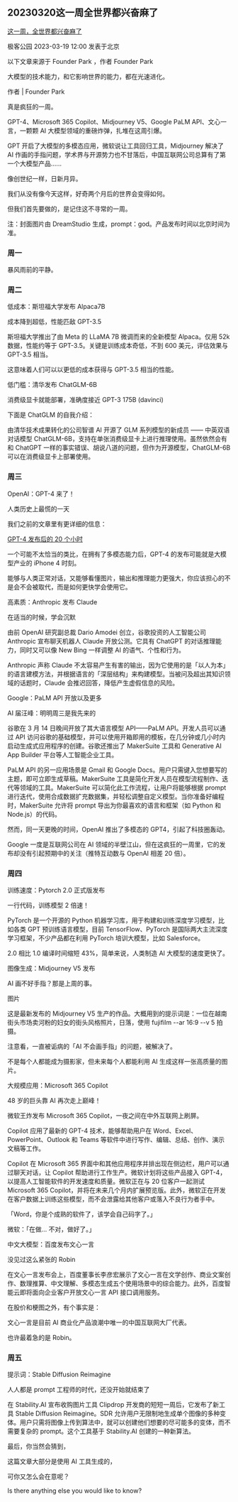 ## 20230320这一周全世界都兴奋麻了

[这一周，全世界都兴奋麻了](https://mp.weixin.qq.com/s?__biz=MTMwNDMwODQ0MQ%3D%3D&mid=2652985630&idx=1&sn=bfaa58149399ecd3ee0f42794b2fd279&chksm=7e5424a84923adbe7c147e03338812fab8802b5e26ed99ac059fba4494a48be70d922cbaf92d&scene=262&from=industrynews)

极客公园 2023-03-19 12:00 发表于北京

以下文章来源于 Founder Park ，作者 Founder Park

大模型的技术能力，和它影响世界的能力，都在光速进化。

作者 | Founder Park

真是疯狂的一周。

GPT-4、Microsoft 365 Copilot、Midjourney V5、Google PaLM API、文心一言，一颗颗 AI 大模型领域的重磅炸弹，扎堆在这周引爆。

GPT 开启了大模型的多模态应用，微软说让工具回归工具，Midjourney 解决了 AI 作画的手指问题，学术界与开源势力也不甘落后，中国互联网公司总算有了第一个大模型产品......

像创世纪一样，日新月异。

我们从没有像今天这样，好奇两个月后的世界会变得如何。

但我们首先要做的，是记住这不寻常的一周。

注：封面图片由 DreamStudio 生成，prompt：god。产品发布时间以北京时间为准。

### 周一

暴风雨前的平静。

### 周二

低成本：斯坦福大学发布 Alpaca7B

成本降到超低，性能匹敌 GPT-3.5

斯坦福大学推出了由 Meta 的 LLaMA 7B 微调而来的全新模型 Alpaca。仅用 52k 数据，性能约等于 GPT-3.5。关键是训练成本奇低，不到 600 美元，评估效果与 GPT-3.5 相当。

这意味着人们可以以更低的成本获得与 GPT-3.5 相当的性能。

低门槛：清华发布 ChatGLM-6B

消费级显卡就能部署，准确度接近 GPT-3 175B (davinci)

下面是 ChatGLM 的自我介绍：

由清华技术成果转化的公司智谱 AI 开源了 GLM 系列模型的新成员 —— 中英双语对话模型 ChatGLM-6B，支持在单张消费级显卡上进行推理使用。虽然依然会有和 ChatGPT 一样的事实错误、胡说八道的问题，但作为开源模型，ChatGLM-6B 可以在消费级显卡上部署使用。

### 周三

OpenAI：GPT-4 来了！

人类历史上最慌的一天

我们之前的文章里有更详细的信息：

[GPT-4 发布后的 20 个小时](https://mp.weixin.qq.com/s?__biz=Mzg5NTc0MjgwMw==&mid=2247485976&idx=1&sn=d856ea2cdb34658a8e06bbc8fe0be204&chksm=c00aec24f77d65321fa33f9e6f3e62ee9c8285a8af37e70aae41a0e0a7c0b299bc9b577a7a63&scene=21#wechat_redirect)

一个可能不太恰当的类比，在拥有了多模态能力后，GPT-4 的发布可能就是大模型产业的 iPhone 4 时刻。

能够与人类正常对话，又能够看懂图片，输出和推理能力更强大，你应该担心的不是会不会被取代，而是如何更快学会使用它。

高素质：Anthropic 发布 Claude

在适当的时候，学会沉默

由前 OpenAI 研究副总裁 Dario Amodei 创立，谷歌投资的人工智能公司 Anthropic 宣布聊天机器人 Claude 开放公测。它具有 ChatGPT 的对话推理能力，同时又可以像 New Bing 一样调整 AI 的语气、个性和行为。

Anthropic 声称 Claude 不太容易产生有害的输出，因为它使用的是「以人为本」的语言建模方法，并根据语言的「深层结构」来构建模型。当被问及超出其知识领域的话题时，Claude 会推迟回答，降低产生虚假信息的风险。

Google：PaLM API 开放以及更多

AI 届汪峰：明明周三是我先来的

谷歌在 3 月 14 日晚间开放了其大语言模型 API——PaLM API。开发人员可以通过 API 访问谷歌的基础模型，并可以使用开箱即用的模板，在几分钟或几小时内启动生成式应用程序的创建。谷歌还推出了 MakerSuite 工具和 Generative AI App Builder 平台等人工智能企业工具。

PaLM API 的另一应用场景是 Gmail 和 Google Docs。用户只需键入您想要写的主题，即可立即生成草稿。MakerSuite 工具是简化开发人员在模型流程制作、迭代等领域的工具。MakerSuite 可以简化此工作流程，让用户将能够根据 prompt 进行迭代，使用合成数据扩充数据集，并轻松调整自定义模型。当你准备好编程时，MakerSuite 允许将 prompt 导出为你最喜欢的语言和框架（如 Python 和 Node.js）的代码。

然而，同一天更晚的时间，OpenAI 推出了多模态的 GPT4，引起了科技圈轰动。

Google 一度是互联网公司在 AI 领域的半壁江山，但在这疯狂的一周里，它的发布却没有引起预期中的关注（推特互动数与 OpenAI 相差 20 倍）。

### 周四

训练速度：Pytorch 2.0 正式版发布

一行代码，训练模型 2 倍速！

PyTorch 是一个开源的 Python 机器学习库，用于构建和训练深度学习模型，比如各类 GPT 预训练语言模型，目前 TensorFlow、PyTorch 是国际两大主流深度学习框架，不少产品都在利用 PyTorch 培训大模型，比如 Salesforce。

2.0 相比 1.0 编译时间缩短 43%，简单来说，人类制造 AI 大模型的速度更快了。

图像生成：Midjourney V5 发布

AI 画不好手指？那是上周的事。

图片

这是最新发布的 Midjourney V5 生产的作品。大概用到的提示词是：一位在越南街头市场卖河粉的妇女的街头风格照片，日落，使用 fujifilm --ar 16:9 --v 5 拍摄。

注意看，一直被诟病的「AI 不会画手指」的问题，被解决了。

不是每个人都能成为摄影家，但未来每个人都能利用 AI 生成这样一张高质量的图片。

大规模应用：Microsoft 365 Copilot

48 岁的巨头靠 AI 再次走上巅峰！

微软王炸发布 Microsoft 365 Copilot，一夜之间在中外互联网上刷屏。

Copilot 应用了最新的 GPT-4 技术，能够帮助用户在 Word、Excel、PowerPoint、Outlook 和 Teams 等软件中进行写作、编辑、总结、创作、演示文稿等工作。

Copilot 在 Microsoft 365 界面中和其他应用程序并排出现在侧边栏，用户可以通过聊天对话，让 Copilot 帮助进行工作生产。微软计划将这些产品接入 GPT-4，以提高人工智能软件的开发速度和质量。微软正在与 20 位客户一起测试 Microsoft 365 Copilot，并将在未来几个月内扩展预览版。此外，微软正在开发在客户数据上训练这些模型，而不会泄露给其他客户或落入不良行为者手中。

「Word，你是个成熟的软件了，该学会自己码字了。」

微软：「在做... 不对，做好了。」

中文大模型：百度发布文心一言

没见过这么紧张的 Robin

在文心一言发布会上，百度董事长李彦宏展示了文心一言在文学创作、商业文案创作、数理推算、中文理解、多模态生成五个使用场景中的综合能力。此外，百度智能云即将面向企业客户开放文心一言 API 接口调用服务。

在股价和梗图之外，有个事实是：

文心一言是目前 AI 商业化产品浪潮中唯一的中国互联网大厂代表。

也许最着急的是 Robin。

### 周五

提示词：Stable Diffusion Reimagine

人人都是 prompt 工程师的时代，还没开始就结束了

在 Stability.AI 宣布收购图片工具 Clipdrop 开发商的短短一周后，它发布了新工具 Stable Diffusion Reimagine。SDR 允许用户无限制地生成单个图像的多种变体。用户只需将图像上传到算法中，就可以创建他们想要的尽可能多的变体，而不需要复杂的 prompt。这个工具基于 Stability.AI 创建的一种新算法。

最后，你当然会猜到，

这篇文章大部分是使用 AI 工具生成的，

可你又怎么会在意呢？

Is there anything else you would like to know?

